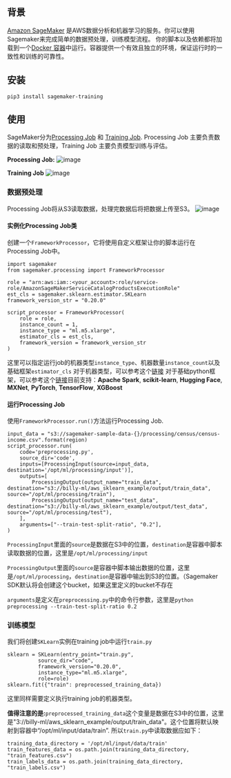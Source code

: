 ## 背景

[Amazon SageMaker](https://aws.amazon.com/sagemaker/) 是AWS数据分析和机器学习的服务。你可以使用Sagemaker来完成简单的数据预处理，训练模型流程。
你的脚本以及依赖都将加载到一个[Docker 容器](https://www.docker.com/resources/what-container)中运行。容器提供一个有效且独立的环境，保证运行时的一致性和训练的可靠性。

## 安装

```
pip3 install sagemaker-training
```

## 使用
SageMaker分为[Processing Job](https://docs.aws.amazon.com/zh_cn/sagemaker/latest/dg/processing-job.html) 和 [Training Job](https://docs.aws.amazon.com/zh_cn/sagemaker/latest/dg/train-model.html). Processing Job 主要负责数据的读取和预处理，Training Job 主要负责模型训练与评估。

**Processing Job:**
![image](https://user-images.githubusercontent.com/17400718/204239911-14e13579-c85f-4460-b32b-af9ac6911d38.png)

**Training Job**
![image](https://user-images.githubusercontent.com/17400718/204240073-13cc657e-479e-4100-8277-cf83b923bd13.png)


### 数据预处理
Processing Job将从S3读取数据，处理完数据后将把数据上传至S3。
![image](https://user-images.githubusercontent.com/17400718/204232069-0cf33793-65ee-4be5-8087-af5fd9500d84.png)

#### 实例化Processing Job类
创建一个`FrameworkProcessor`，它将使用自定义框架让你的脚本运行在Processing Job中。
```
import sagemaker
from sagemaker.processing import FrameworkProcessor

role = "arn:aws:iam::<your_account>:role/service-role/AmazonSageMakerServiceCatalogProductsExecutionRole"
est_cls = sagemaker.sklearn.estimator.SKLearn
framework_version_str = "0.20.0"

script_processor = FrameworkProcessor(
	role = role,
	instance_count = 1,
	instance_type = "ml.m5.xlarge",
	estimator_cls = est_cls,
	framework_version = framework_version_str
)
```
这里可以指定运行job的机器类型`instance_type`、机器数量`instance_count`以及基础框架`estimator_cls`
对于机器类型，可以参考这个[链接](https://aws.amazon.com/cn/sagemaker/pricing/)
对于基础python框架，可以参考这个[链接](https://docs.aws.amazon.com/zh_cn/sagemaker/latest/dg/how-it-works-training.html)目前支持：**Apache Spark**, **scikit-learn**, **Hugging Face**, **MXNet**, **PyTorch**, **TensorFlow**, **XGBoost**

#### 运行Processing Job
使用`FrameworkProcessor.run()`方法运行Processing Job. 

```
input_data = "s3://sagemaker-sample-data-{}/processing/census/census-income.csv".format(region)
script_processor.run(
	code='preprocessing.py',
	source_dir='code',
	inputs=[ProcessingInput(source=input_data, destination='/opt/ml/processing/input')],
	outputs=[
		ProcessingOutput(output_name="train_data", destination="s3://billy-ml/aws_sklearn_example/output/train_data", source="/opt/ml/processing/train"),
		ProcessingOutput(output_name="test_data", destination="s3://billy-ml/aws_sklearn_example/output/test_data", source="/opt/ml/processing/test"),
	],
	arguments=["--train-test-split-ratio", "0.2"],
)
```

`ProcessingInput`里面的`source`是数据在S3中的位置，`destination`是容器中脚本读取数据的位置，这里是`/opt/ml/processing/input`

`ProcessingOutput`里面的`source`是容器中脚本输出数据的位置，这里是`/opt/ml/processing`，`destination`是容器中输出到S3的位置。（Sagemaker SDK默认将会创建这个bucket，如果这里定义的bucket不存在

`arguments`是定义在`preprocessing.py`中的命令行参数，这里是`python preprocessing --train-test-split-ratio 0.2`

### 训练模型
我们将创建`SKLearn`实例在training job中运行`train.py`
```
sklearn = SKLearn(entry_point="train.py", 
		  source_dir="code",
		  framework_version="0.20.0", 
		  instance_type="ml.m5.xlarge",
		  role=role)
sklearn.fit({"train": preprocessed_training_data})
```
这里同样需要定义执行training job的机器类型。

**值得注意的是:**`preprocessed_training_data`这个变量是数据在S3中的位置，这里是"3://billy-ml/aws_sklearn_example/output/train_data"。这个位置将默认映射到容器中“/opt/ml/input/data/train”. 所以`train.py`中读取数据应如下：
```
training_data_directory = '/opt/ml/input/data/train'
train_features_data = os.path.join(training_data_directory, "train_features.csv")
train_labels_data = os.path.join(training_data_directory, "train_labels.csv")
```
